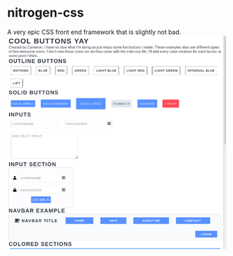 # nitrogen-css
A very epic CSS front end framework that is slightly not bad.
<img alt="example screenshot" src="screenshots/index.png">
